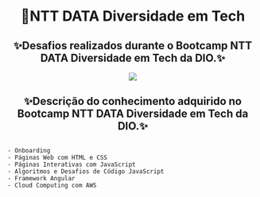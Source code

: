 <h1 align="center">
🚀NTT DATA Diversidade em Tech
</h1>

<h2 align="center">
  ✨Desafios realizados durante o Bootcamp NTT DATA Diversidade em Tech da DIO.✨
</h2>

<div align="center">
<img src="https://user-images.githubusercontent.com/96800792/197286817-f3bd8276-cfaa-4b6d-9b2a-843b058be6ea.png" />
</div>

<h2 align="center">
  ✨Descrição do conhecimento adquirido no Bootcamp NTT DATA Diversidade em Tech da DIO.✨
</h2>

##
##


```
- Onboarding
- Páginas Web com HTML e CSS
- Páginas Interativas com JavaScript
- Algoritmos e Desafios de Código JavaScript
- Framework Angular
- Cloud Computing com AWS

```
